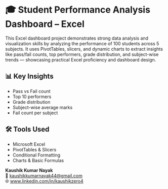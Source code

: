 # 🎓 Student Performance Analysis Dashboard – Excel

This Excel dashboard project demonstrates strong data analysis and visualization skills by analyzing the performance of 100 students across 5 subjects. It uses PivotTables, slicers, and dynamic charts to extract insights like pass/fail counts, top performers, grade distribution, and subject-wise trends — showcasing practical Excel proficiency and dashboard design.


## 📊 Key Insights

- Pass vs Fail count  
- Top 10 performers  
- Grade distribution  
- Subject-wise average marks  
- Fail count per subject  

## 🛠 Tools Used

- Microsoft Excel  
- PivotTables & Slicers  
- Conditional Formatting  
- Charts & Basic Formulas  

**Kaushik Kumar Nayak**  
📧 kaushikkumarnayak44@gmail.com  
🌐 www.linkedin.com/in/kaushikzero4
